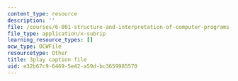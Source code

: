 ```yaml
---
content_type: resource
description: ''
file: /courses/6-001-structure-and-interpretation-of-computer-programs-spring-2005/e32b67c964695e42a59dbc3659985570_dO1aqPBJCPg.srt
file_type: application/x-subrip
learning_resource_types: []
ocw_type: OCWFile
resourcetype: Other
title: 3play caption file
uid: e32b67c9-6469-5e42-a59d-bc3659985570
---
```

